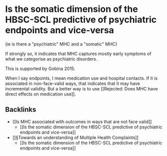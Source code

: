 # Is the somatic dimension of the HBSC-SCL predictive of psychiatric endpoints and vice-versa
(ie is there a "psychiatric" MHC and a "somatic" MHC)

If strongly so, it indicates that MHC captures mostly early symptoms of what we categorise as psychiatric disorders.

This is supported by Gobina 2015.

When I say endpoints, I mean medication use and hospital contacts. If it is associated in non-face-valid ways, that indicates that it may have incremental validity. But a better way is to use [[Rejected: Does MHC have direct effects on medication use]].

## Backlinks
* [[Is MHC associated with outcomes in ways that are not face valid]]
	* [[Is the somatic dimension of the HBSC-SCL predictive of psychiatric endpoints and vice-versa]]
* [[§Towards an understanding of Multiple Health Complaints]]
	* [[Is the somatic dimension of the HBSC-SCL predictive of psychiatric endpoints and vice-versa]]

<!-- #service -->

<!-- {BearID:E4DD9E8A-D4D6-46D3-BBA4-E1BB3D5594D7-15756-0000130BCC42E3CA} -->
